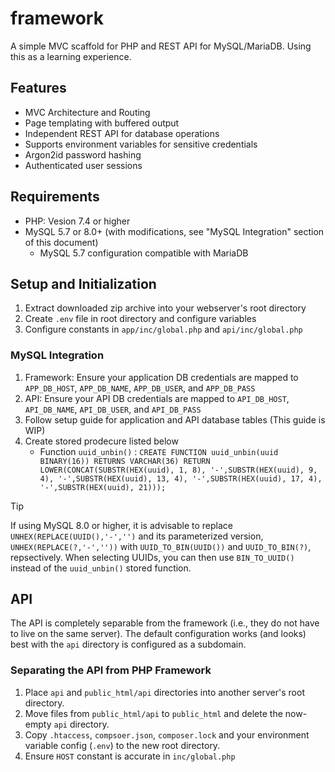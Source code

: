 # framework
A simple MVC scaffold for PHP and REST API for MySQL/MariaDB. Using this as a learning experience.

## Features
- MVC Architecture and Routing
- Page templating with buffered output
- Independent REST API for database operations
- Supports environment variables for sensitive credentials
- Argon2id password hashing
- Authenticated user sessions

## Requirements
- PHP: Vesion 7.4 or higher
- MySQL 5.7 or 8.0+ (with modifications, see "MySQL Integration" section of this document)
  - MySQL 5.7 configuration compatible with MariaDB


## Setup and Initialization
1. Extract downloaded zip archive into your webserver's root directory
2. Create `.env` file in root directory and configure variables
3. Configure constants in `app/inc/global.php` and `api/inc/global.php`

### MySQL Integration

1. Framework: Ensure your application DB credentials are mapped to `APP_DB_HOST`, `APP_DB_NAME`, `APP_DB_USER`, and `APP_DB_PASS`
2. API: Ensure your API DB credentials are mapped to `API_DB_HOST`, `API_DB_NAME`, `API_DB_USER`, and `API_DB_PASS`
3. Follow setup guide for application and API database tables (This guide is WIP)
4. Create stored prodecure listed below
   - Function `uuid_unbin()` : `CREATE FUNCTION uuid_unbin(uuid BINARY(16)) RETURNS VARCHAR(36) RETURN LOWER(CONCAT(SUBSTR(HEX(uuid), 1, 8), '-',SUBSTR(HEX(uuid), 9, 4), '-',SUBSTR(HEX(uuid), 13, 4), '-',SUBSTR(HEX(uuid), 17, 4), '-',SUBSTR(HEX(uuid), 21)));`

> [!TIP]
> If using MySQL 8.0 or higher, it is advisable to replace `UNHEX(REPLACE(UUID(),'-','')` and its parameterized version, `UNHEX(REPLACE(?,'-',''))` with `UUID_TO_BIN(UUID())` and `UUID_TO_BIN(?)`, repsectively. When selecting UUIDs, you can then use `BIN_TO_UUID()` instead of the `uuid_unbin()` stored function.

## API
The API is completely separable from the framework (i.e., they do not have to live on the same server). The default configuration works (and looks) best with the `api` directory is configured as a subdomain.

### Separating the API from PHP Framework
1. Place `api` and `public_html/api` directories into another server's root directory.
2. Move files from `public_html/api` to `public_html` and delete the now-empty `api` directory.
3. Copy `.htaccess`, `compsoer.json`, `composer.lock` and your environment variable config (`.env`) to the new root directory.
4. Ensure `HOST` constant is accurate in `inc/global.php`






